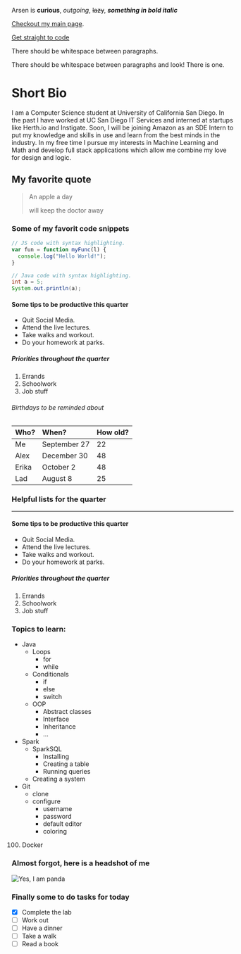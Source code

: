 Arsen is **curious**, _outgoing_, ~~lazy~~, ***something in bold italic***

[Checkout my main page](https://4r53n.github.io/).

[Get straight to code](./#some-of-my-favorit-code-snippets)

There should be whitespace between paragraphs.

There should be whitespace between paragraphs and look! There is one.

# Short Bio

I am a Computer Science student at University of California San Diego. In the past I have worked at UC San Diego IT Services 
and interned at startups like Herth.io and Instigate. Soon, I will be joining Amazon as an SDE Intern to put my knowledge and 
skills in use and learn from the best minds in the industry. In my free time I pursue my interests in Machine Learning and Math 
and develop full stack applications which allow me combine my love for design and logic.

## My favorite quote

> An apple a day
>
> will keep the doctor away

### Some of my favorit code snippets

```js
// JS code with syntax highlighting.
var fun = function myFunc(l) {
  console.log("Hello World!");
}
```

```java
// Java code with syntax highlighting.
int a = 5;
System.out.println(a);
```

#### Some tips to be productive this quarter

*   Quit Social Media.
*   Attend the live lectures.
*   Take walks and workout.
*   Do your homework at parks.

##### Priorities throughout the quarter

1.  Errands
2.  Schoolwork
3.  Job stuff

###### Birthdays to be reminded about

| Who?         | When?             | How old? |
|:-------------|:------------------|:------|
| Me           | September      27 | 22    |
| Alex         | December       30 | 48    |
| Erika        | October        2  | 48    |
| Lad          | August         8  | 25    |

### Helpful lists for the quarter

* * *

#### Some tips to be productive this quarter

*   Quit Social Media.
*   Attend the live lectures.
*   Take walks and workout.
*   Do your homework at parks.

##### Priorities throughout the quarter

1.  Errands
2.  Schoolwork
3.  Job stuff

### Topics to learn:

- Java
  - Loops
    - for
    - while
  - Conditionals
    - if
    - else
    - switch
  - OOP
    - Abstract classes
    - Interface
    - Inheritance
    - ...
- Spark
  - SparkSQL
    - Installing
    - Creating a table
    - Running queries
  - Creating a system
- Git
  - clone
  - configure
    - username
    - password
    - default editor
    - coloring

100. Docker

### Almost forgot, here is a headshot of me

![Yes, I am panda](https://cdn.mos.cms.futurecdn.net/2Gwau7TtiHM5PdsjFeaxnm-320-80.jpg)

### Finally some to do tasks for today

- [x] Complete the lab
- [ ] Work out
- [ ] Have a dinner
- [ ] Take a walk
- [ ] Read a book
